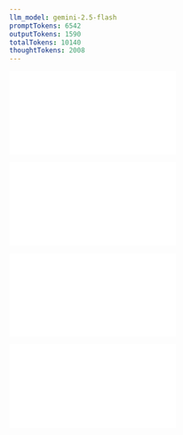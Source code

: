 ```yaml
---
llm_model: gemini-2.5-flash
promptTokens: 6542
outputTokens: 1590
totalTokens: 10140
thoughtTokens: 2008
---
```


![@](steps/_.3eb68380.md)

![@](steps/_.fa3ad648.md)

![@](steps/prompt.f19c538b.md)

![@](steps/response.c031d276.md)